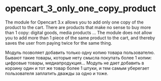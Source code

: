 # opencart_3_only_one_copy_product
The module for Opencart 3.x allows you to add only one copy of the product to the cart.
There are products that make no sense to buy more than 1 copy: digital goods, media products ...
The module does not allow you to add more than 1 piece of the same product to the cart, and thereby saves the user from paying twice for the same thing.

Модуль позволяет добавить только одну копию товара пользователю. 
Бывают такие товары, которые нету смысла покупать более 1 копии: цифровые товары, медиапродукция...
Модуль не дает добавить в корзину один и тот же товар более 1 штуки, и тем самым уберегает пользователя заплатить дважды за одно и тоже.
